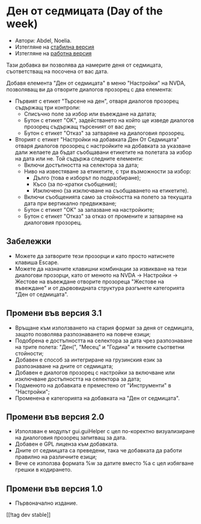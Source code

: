 # Ден от седмицата (Day of the week) #

*	 Автори: Abdel, Noelia.
*	 Изтегляне на [стабилна версия][1]
*	 Изтегляне на [работна версия][2]

Тази добавка ви позволява да намерите деня от седмицата, съответстващ на
посочена от вас дата.

Добавя елемента "Ден от седмицата" в меню "Настройки" на NVDA, позволяващ ви
да отворите диалогов прозорец с два елемента:


*	Първият с етикет "Търсене на ден", отваря диалогов прозорец съдържащ три контроли:
	*	Списъчно поле за избор или въвеждане на датата;
	*	Бутон с етикет "OK", задействането на който ще изведе диалогов прозорец съдържащ търсеният от вас ден;
	*	Бутон с етикет "Отказ" за затваряне на диалоговия прозорец.
*	Вторият с етикет "Настройки на добавката Ден От Седмицата" отваря диалогов прозорец с настройките на добавката за указване дали желаете да бъдат съобщавани етикетите на полетата за избор на дата или не. Той съдържа следните елементи:
	*	Включи достъпността на селектора за дата;
	*	Ниво на известяване за етикетите, с три възможности за избор:
		*	Дълго (това е изборът по подразбиране);
		*	Късо (за по-кратки съобщения);
		*	Изключено (за изключване на съобщаването на етикетите).
	*	Включи съобщенията само за стойността на полето за текущата дата при вертикално предвижване;
	*	Бутон с етикет "OK" за запазване на настройките;
	*	Бутон с етикет "Отказ" за отказ от промените и затваряне на диалоговия прозорец.


## Забележки ##

*	 Можете да затворите тези прозорци и като просто натиснете клавиша Escape.
*	 Можете да назначите клавишни комбинации за извикване на тези диалогови
   прозорци, като от менюто на NVDA -> Настройки -> Жестове на въвеждане
   отворите прозореца "Жестове на въвеждане" и от дървовидната структура
   разгънете категорията "Ден от седмицата".

## Промени във версия 3.1 ##

*	 Връщане към използването на стария формат за деня от седмицата, защото
   позволява разпознаването на повече езици;
*	 Подобрена е достъпността на селектора за дата чрез разпознаване на трите
   полета: "Ден(", "Месец" и "Година" и техните съответни стойности;
*	 Добавен е способ за интегриране на грузинския език за разпознаване на
   дните от седмицата;
*	 Добавен е диалогов прозорец с настройки за включване или изключване
   достъпността на селектора за дата;
*	 Подменюто на добавката е преместено от "Инструменти" в "Настройки";
*	 Променена е категорията на добавката на "Ден от седмицата".

## Промени във версия 2.0 ##

*	 Използван е модулът gui.guiHelper с цел по-коректно визуализиране на
   диалоговия прозорец запитващ за дата.
*	 Добавен е GPL лиценза към добавката.
*	 Дните от седмицата са преведени, така че добавката да работи правилно на
   различните езици;
*	 Вече се използва формата %w за датите вместо %a с цел избягване грешки в
   кодирането.

## Промени във версия 1.0 ##

*	 Първоначално издание.

[[!tag dev stable]]

[1]: https://addons.nvda-project.org/files/get.php?file=dw

[2]: https://addons.nvda-project.org/files/get.php?file=dw-dev
